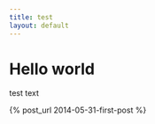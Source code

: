 ```yaml
---
title: test
layout: default
---
```


# Hello world

test text

{% post_url 2014-05-31-first-post %}
